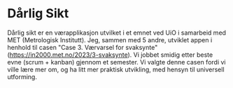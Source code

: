 # Dårlig Sikt
Dårlig sikt er en værapplikasjon utvilket i et emnet ved UiO i samarbeid med MET (Metrologisk Institutt). Jeg, sammen med 5 andre, utviklet appen i henhold til casen "Case 3. Værvarsel for svaksynte" (https://in2000.met.no/2023/3-svaksynte). Vi jobbet smidig etter beste evne (scrum + kanban) gjennom et semester. Vi valgte denne casen fordi vi ville lære mer om, og ha litt mer praktisk utvikling, med hensyn til universell utforming.  

